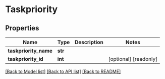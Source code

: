 # Taskpriority

## Properties
Name | Type | Description | Notes
------------ | ------------- | ------------- | -------------
**taskpriority_name** | **str** |  | 
**taskpriority_id** | **int** |  | [optional] [readonly] 

[[Back to Model list]](../README.md#documentation-for-models) [[Back to API list]](../README.md#documentation-for-api-endpoints) [[Back to README]](../README.md)


